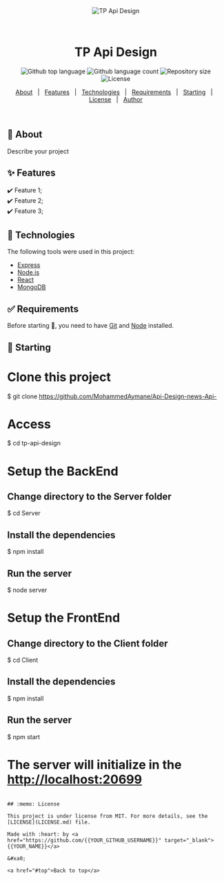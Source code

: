 <div align="center" id="top"> 
  <img src="./.github/app.gif" alt="TP Api Design" />

&#xa0;

  <!-- <a href="https://tpapidesign.netlify.app">Demo</a> -->
</div>

<h1 align="center">TP Api Design</h1>

<p align="center">
  <img alt="Github top language" src="https://img.shields.io/github/languages/top/{{YOUR_GITHUB_USERNAME}}/tp-api-design?color=56BEB8">

  <img alt="Github language count" src="https://img.shields.io/github/languages/count/{{YOUR_GITHUB_USERNAME}}/tp-api-design?color=56BEB8">

  <img alt="Repository size" src="https://img.shields.io/github/repo-size/{{YOUR_GITHUB_USERNAME}}/tp-api-design?color=56BEB8">

  <img alt="License" src="https://img.shields.io/github/license/{{YOUR_GITHUB_USERNAME}}/tp-api-design?color=56BEB8">
</p>

<!-- Status -->

<!-- <h4 align="center">
	🚧  TP Api Design 🚀 Under construction...  🚧
</h4>

<hr> -->

<p align="center">
  <a href="#dart-about">About</a> &#xa0; | &#xa0; 
  <a href="#sparkles-features">Features</a> &#xa0; | &#xa0;
  <a href="#rocket-technologies">Technologies</a> &#xa0; | &#xa0;
  <a href="#white_check_mark-requirements">Requirements</a> &#xa0; | &#xa0;
  <a href="#checkered_flag-starting">Starting</a> &#xa0; | &#xa0;
  <a href="#memo-license">License</a> &#xa0; | &#xa0;
  <a href="https://github.com/{{YOUR_GITHUB_USERNAME}}" target="_blank">Author</a>
</p>

<br>

## :dart: About

Describe your project

## :sparkles: Features

:heavy_check_mark: Feature 1;\
:heavy_check_mark: Feature 2;\
:heavy_check_mark: Feature 3;

## :rocket: Technologies

The following tools were used in this project:

- [Express](https://expressjs.com/fr/)
- [Node.js](https://nodejs.org/en/)
- [React](https://fr.reactjs.org/)
- [MongoDB](https://www.mongodb.com/)

## :white_check_mark: Requirements

Before starting :checkered_flag:, you need to have [Git](https://git-scm.com) and [Node](https://nodejs.org/en/) installed.

## :checkered_flag: Starting


# Clone this project
$ git clone https://github.com/MohammedAymane/Api-Design-news-Api-

# Access
$ cd tp-api-design

# Setup the BackEnd

## Change directory to the Server folder
$ cd Server

## Install the dependencies
$ npm install

## Run the server
$ node server

# Setup the FrontEnd

## Change directory to the Client folder
$ cd Client

## Install the dependencies
$ npm install

## Run the server
$ npm start

# The server will initialize in the <http://localhost:20699>
```

## :memo: License

This project is under license from MIT. For more details, see the [LICENSE](LICENSE.md) file.

Made with :heart: by <a href="https://github.com/{{YOUR_GITHUB_USERNAME}}" target="_blank">{{YOUR_NAME}}</a>

&#xa0;

<a href="#top">Back to top</a>
